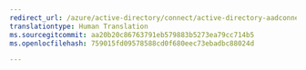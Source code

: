 ```yaml
---
redirect_url: /azure/active-directory/connect/active-directory-aadconnect-prerequisites
translationtype: Human Translation
ms.sourcegitcommit: aa20b20c86763791eb579883b5273ea79cc714b5
ms.openlocfilehash: 759015fd09578588cd0f680eec73ebadbc88024d

---
```




<!--HONumber=Feb17_HO1-->


